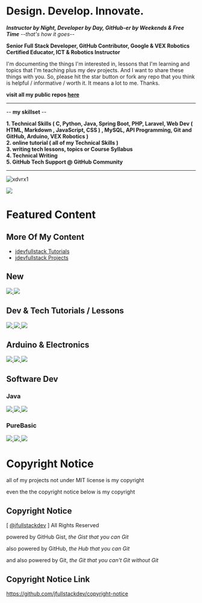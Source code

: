 # Design. Develop. Innovate.
***Instructor by Night, Developer by Day, GitHub-er by Weekends & Free Time*** --*that's how it goes*-- 

**Senior Full Stack Developer, GitHub Contributor, Google & VEX Robotics Certified Educator, ICT & Robotics Instructor** 

I'm documenting the things I'm interested in,
lessons that I'm learning and topics that I'm teaching
plus my dev projects.
And I want to share these things with you.
So, please hit the star button or fork any repo 
that you think is helpful / informative / 
worth it. It means a lot to me. Thanks.

**visit all my public repos [here](https://github.com/jfullstackdev?tab=repositories&q=&type=source&language=&sort=name)**

***

-- **my skillset** --

**1. Technical Skills ( C, Python, Java, Spring Boot, PHP, Laravel, Web Dev ( HTML, Markdown , JavaScript, CSS ) , MySQL, API Programming, Git and GitHub, Arduino, VEX Robotics )**          
**2. online tutorial ( all of my Technical Skills )**         
**3. writing tech lessons, topics or Course Syllabus**          
**4. Technical Writing**    
**5. GitHub Tech Support @ GitHub Community**   

***

<p align="left"> 
  <img src="https://komarev.com/ghpvc/?username=xdvrx1&label=PROFILE+VIEWS" alt="xdvrx1" /> 
</p>

<p align="left"> <img src="https://github-readme-stats.vercel.app/api?username=jfullstackdev&theme=tokyonight&show_icons=true&hide_border=true&count_private=true&include_all_commits=true&hide=contribs,issues" /> </p>

# Featured Content

## More Of My Content

- [jdevfullstack Tutorials](https://github.com/jdevfullstack-tutorials)
- [jdevfullstack Projects](https://github.com/jdevfullstack-projects)


## New

<a href="https://github.com/jfullstackdev/codespaces-template-mern">
  <img src="https://github-readme-stats.vercel.app/api/pin/?username=jfullstackdev&repo=codespaces-template-mern&theme=tokyonight&description_lines_count=2" />
</a>

<a href="https://github.com/jfullstackdev/mern-fullstack">
  <img src="https://github-readme-stats.vercel.app/api/pin/?username=jfullstackdev&repo=mern-fullstack&theme=tokyonight&description_lines_count=2" />
</a>

## Dev & Tech Tutorials / Lessons

<a href="https://github.com/jfullstackdev/programming-core-concepts">
  <img src="https://github-readme-stats.vercel.app/api/pin/?username=jfullstackdev&repo=programming-core-concepts&theme=tokyonight&description_lines_count=2" />
</a>
<a href="https://github.com/jfullstackdev/github-pages-tutorial">
  <img src="https://github-readme-stats.vercel.app/api/pin/?username=jfullstackdev&repo=github-pages-tutorial&theme=tokyonight&description_lines_count=2" />
</a>

<a href="https://github.com/jfullstackdev/github-stats-guide">
  <img src="https://github-readme-stats.vercel.app/api/pin/?username=jfullstackdev&repo=github-stats-guide&theme=tokyonight&description_lines_count=2" />
</a>

## Arduino & Electronics

<a href="https://github.com/jfullstackdev/electronics-robotics-intro">
  <img src="https://github-readme-stats.vercel.app/api/pin/?username=jfullstackdev&repo=electronics-robotics-intro&theme=tokyonight&description_lines_count=2" />
</a>
<a href="https://github.com/jdevfullstack-tutorials/blinking-led-arduino">
  <img src="https://github-readme-stats.vercel.app/api/pin/?username=jdevfullstack-tutorials&repo=blinking-led-arduino&theme=tokyonight&description_lines_count=2" />
</a>

<a href="https://github.com/jdevfullstack-tutorials/single-display-arduino-project">
  <img src="https://github-readme-stats.vercel.app/api/pin/?username=jdevfullstack-tutorials&repo=single-display-arduino-project&theme=tokyonight&description_lines_count=3" />
</a>

## Software Dev
### Java

<a href="https://github.com/jfullstackdev/java">
  <img src="https://github-readme-stats.vercel.app/api/pin/?username=jfullstackdev&repo=java&theme=tokyonight&description_lines_count=2" />
</a>
<a href="https://github.com/jfullstackdev/lightweight-web-server">
  <img src="https://github-readme-stats.vercel.app/api/pin/?username=jfullstackdev&repo=lightweight-web-server&theme=tokyonight&description_lines_count=2" />
</a>

<a href="https://github.com/xkcph2017/FlappyBird">
  <img src="https://github-readme-stats.vercel.app/api/pin/?username=xkcph2017&repo=FlappyBird&theme=tokyonight&description_lines_count=2" />
</a>

### PureBasic

<a href="https://github.com/jfullstackdev/PureBasic-2D-Game">
  <img src="https://github-readme-stats.vercel.app/api/pin/?username=jfullstackdev&repo=PureBasic-2D-Game&theme=tokyonight&description_lines_count=2" />
</a>
<a href="https://github.com/jfullstackdev/PureBasic-FileExplorer">
  <img src="https://github-readme-stats.vercel.app/api/pin/?username=jfullstackdev&repo=PureBasic-FileExplorer&theme=tokyonight&description_lines_count=2" />
</a>

<a href="https://github.com/jfullstackdev/PureBasic-Scrabble">
  <img src="https://github-readme-stats.vercel.app/api/pin/?username=jfullstackdev&repo=PureBasic-Scrabble&theme=tokyonight&description_lines_count=2" />
</a>

# Copyright Notice

all of my projects not under MIT license is my
copyright

even the the copyright notice below is my copyright

## Copyright Notice

[ [@jfullstackdev](https://github.com/jfullstackdev) ] All Rights Reserved 

powered by GitHub Gist, *the Gist that you can Git*

also powered by GitHub, *the Hub that you can Git*

and also powered by Git, *the Git that you can't Git without Git*

## Copyright Notice Link

https://github.com/jfullstackdev/copyright-notice
